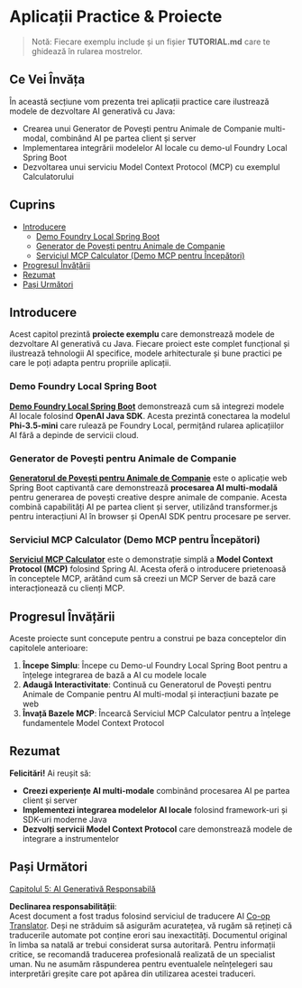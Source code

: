 <!--
CO_OP_TRANSLATOR_METADATA:
{
  "original_hash": "139c227ef39d24287257d1aff6fc6973",
  "translation_date": "2025-07-25T10:05:36+00:00",
  "source_file": "04-PracticalSamples/README.md",
  "language_code": "ro"
}
-->
# Aplicații Practice & Proiecte

> Notă: Fiecare exemplu include și un fișier **TUTORIAL.md** care te ghidează în rularea mostrelor.

## Ce Vei Învăța
În această secțiune vom prezenta trei aplicații practice care ilustrează modele de dezvoltare AI generativă cu Java:
- Crearea unui Generator de Povești pentru Animale de Companie multi-modal, combinând AI pe partea client și server
- Implementarea integrării modelelor AI locale cu demo-ul Foundry Local Spring Boot
- Dezvoltarea unui serviciu Model Context Protocol (MCP) cu exemplul Calculatorului

## Cuprins

- [Introducere](../../../04-PracticalSamples)
  - [Demo Foundry Local Spring Boot](../../../04-PracticalSamples)
  - [Generator de Povești pentru Animale de Companie](../../../04-PracticalSamples)
  - [Serviciul MCP Calculator (Demo MCP pentru Începători)](../../../04-PracticalSamples)
- [Progresul Învățării](../../../04-PracticalSamples)
- [Rezumat](../../../04-PracticalSamples)
- [Pași Următori](../../../04-PracticalSamples)

## Introducere

Acest capitol prezintă **proiecte exemplu** care demonstrează modele de dezvoltare AI generativă cu Java. Fiecare proiect este complet funcțional și ilustrează tehnologii AI specifice, modele arhitecturale și bune practici pe care le poți adapta pentru propriile aplicații.

### Demo Foundry Local Spring Boot

**[Demo Foundry Local Spring Boot](foundrylocal/README.md)** demonstrează cum să integrezi modele AI locale folosind **OpenAI Java SDK**. Acesta prezintă conectarea la modelul **Phi-3.5-mini** care rulează pe Foundry Local, permițând rularea aplicațiilor AI fără a depinde de servicii cloud.

### Generator de Povești pentru Animale de Companie

**[Generatorul de Povești pentru Animale de Companie](petstory/README.md)** este o aplicație web Spring Boot captivantă care demonstrează **procesarea AI multi-modală** pentru generarea de povești creative despre animale de companie. Acesta combină capabilități AI pe partea client și server, utilizând transformer.js pentru interacțiuni AI în browser și OpenAI SDK pentru procesare pe server.

### Serviciul MCP Calculator (Demo MCP pentru Începători)

**[Serviciul MCP Calculator](mcp/calculator/README.md)** este o demonstrație simplă a **Model Context Protocol (MCP)** folosind Spring AI. Acesta oferă o introducere prietenoasă în conceptele MCP, arătând cum să creezi un MCP Server de bază care interacționează cu clienți MCP.

## Progresul Învățării

Aceste proiecte sunt concepute pentru a construi pe baza conceptelor din capitolele anterioare:

1. **Începe Simplu**: Începe cu Demo-ul Foundry Local Spring Boot pentru a înțelege integrarea de bază a AI cu modele locale
2. **Adaugă Interactivitate**: Continuă cu Generatorul de Povești pentru Animale de Companie pentru AI multi-modal și interacțiuni bazate pe web
3. **Învață Bazele MCP**: Încearcă Serviciul MCP Calculator pentru a înțelege fundamentele Model Context Protocol

## Rezumat

**Felicitări!** Ai reușit să:

- **Creezi experiențe AI multi-modale** combinând procesarea AI pe partea client și server
- **Implementezi integrarea modelelor AI locale** folosind framework-uri și SDK-uri moderne Java
- **Dezvolți servicii Model Context Protocol** care demonstrează modele de integrare a instrumentelor

## Pași Următori

[Capitolul 5: AI Generativă Responsabilă](../05-ResponsibleGenAI/README.md)

**Declinarea responsabilității**:  
Acest document a fost tradus folosind serviciul de traducere AI [Co-op Translator](https://github.com/Azure/co-op-translator). Deși ne străduim să asigurăm acuratețea, vă rugăm să rețineți că traducerile automate pot conține erori sau inexactități. Documentul original în limba sa natală ar trebui considerat sursa autoritară. Pentru informații critice, se recomandă traducerea profesională realizată de un specialist uman. Nu ne asumăm răspunderea pentru eventualele neînțelegeri sau interpretări greșite care pot apărea din utilizarea acestei traduceri.